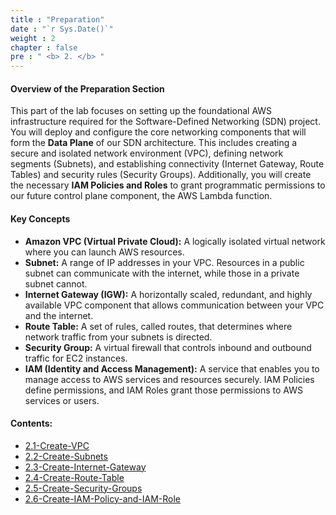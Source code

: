 ```yaml
---
title : "Preparation"
date : "`r Sys.Date()`"
weight : 2
chapter : false
pre : " <b> 2. </b> "
---
```


#### Overview of the Preparation Section

This part of the lab focuses on setting up the foundational AWS infrastructure required for the Software-Defined Networking (SDN) project. You will deploy and configure the core networking components that will form the **Data Plane** of our SDN architecture. This includes creating a secure and isolated network environment (VPC), defining network segments (Subnets), and establishing connectivity (Internet Gateway, Route Tables) and security rules (Security Groups). Additionally, you will create the necessary **IAM Policies and Roles** to grant programmatic permissions to our future control plane component, the AWS Lambda function.

#### Key Concepts

* **Amazon VPC (Virtual Private Cloud):** A logically isolated virtual network where you can launch AWS resources.
* **Subnet:** A range of IP addresses in your VPC. Resources in a public subnet can communicate with the internet, while those in a private subnet cannot.
* **Internet Gateway (IGW):** A horizontally scaled, redundant, and highly available VPC component that allows communication between your VPC and the internet.
* **Route Table:** A set of rules, called routes, that determines where network traffic from your subnets is directed.
* **Security Group:** A virtual firewall that controls inbound and outbound traffic for EC2 instances.
* **IAM (Identity and Access Management):** A service that enables you to manage access to AWS services and resources securely. IAM Policies define permissions, and IAM Roles grant those permissions to AWS services or users.

#### Contents:

* [2.1-Create-VPC](/2-Preparation/1-Create-VPC)
* [2.2-Create-Subnets](/2-Preparation/2-Create-Subnets)
* [2.3-Create-Internet-Gateway](/2-Preparation/3-Create-Internet-Gateway)
* [2.4-Create-Route-Table](/2-Preparation/4-Create-Route-Table)
* [2.5-Create-Security-Groups](/2-Preparation/5-Create-Security-Groups)
* [2.6-Create-IAM-Policy-and-IAM-Role](/2-Preparation/6-Create-IAM-Policy-and-IAM-Role)